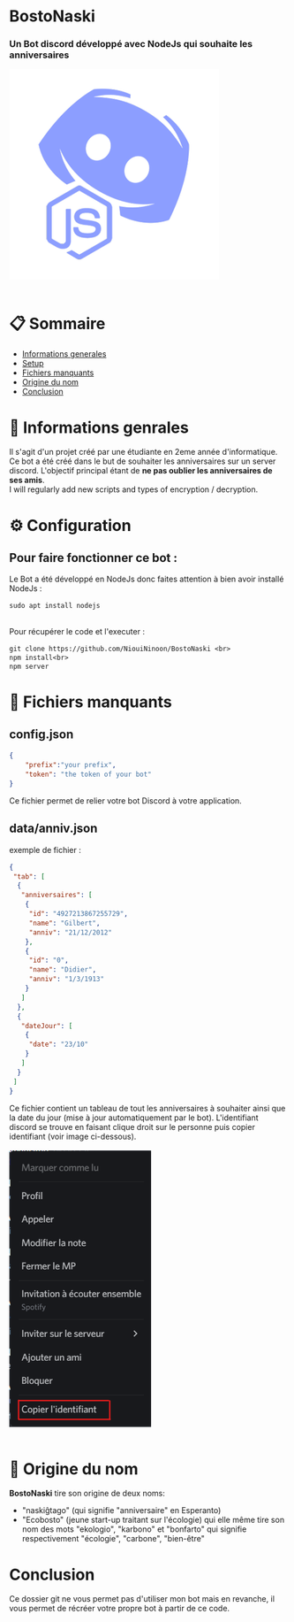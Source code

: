 # BostoNaski
### Un Bot discord développé avec NodeJs qui souhaite les anniversaires
![](discordjs.png)
<br><br>

# __📋 Sommaire__
* [Informations generales](#informations-genrales)
* [Setup](#setup)
* [Fichiers manquants](#fichiers-manquants)
* [Origine du nom](#origine-du-nom)
* [Conclusion](#conclusion)

# __📖 Informations genrales__
Il s'agit d'un projet créé par une étudiante en 2eme année d'informatique.
Ce bot a été créé dans le but de souhaiter les anniversaires sur un server discord.
L'objectif principal étant de **ne pas oublier les anniversaires de ses amis**.<br>
I will regularly add new scripts and types of encryption / decryption.

# __⚙️ Configuration__
## Pour faire fonctionner ce bot :
Le Bot a été développé en NodeJs donc faites attention à bien avoir installé NodeJs : 
```
sudo apt install nodejs
```
<br>
Pour récupérer le code et l'executer :

```
git clone https://github.com/NiouiNinoon/BostoNaski <br>
npm install<br>
npm server
```

# __📝 Fichiers manquants__
## __config.json__<br>
```json
{
    "prefix":"your prefix",
    "token": "the token of your bot"
}
```
Ce fichier permet de relier votre bot Discord à votre application.

## __data/anniv.json__<br>
exemple de fichier :
```json
{
 "tab": [
  {
   "anniversaires": [
    {
     "id": "4927213867255729",
     "name": "Gilbert",
     "anniv": "21/12/2012"
    },
    {
     "id": "0",
     "name": "Didier",
     "anniv": "1/3/1913"
    }
   ]
  },
  {
   "dateJour": [
    {
     "date": "23/10"
    }
   ]
  }
 ]
}
```
Ce fichier contient un tableau de tout les anniversaires à souhaiter ainsi que la date du jour (mise à jour automatiquement par le bot).
L'identifiant discord se trouve en faisant clique droit sur le personne puis copier identifiant (voir image ci-dessous).<br><br>
![](id.png)<br><br>



# __🌱 Origine du nom__
**BostoNaski** tire son origine de deux noms:<br>
 - "naskiĝtago" (qui signifie "anniversaire" en Esperanto) 
 - "Ecobosto" (jeune start-up traitant sur l'écologie) qui elle même tire son nom des mots "ekologio", "karbono" et "bonfarto" 
    qui signifie respectivement "écologie", "carbone", "bien-être"

# __Conclusion__
Ce dossier git ne vous permet pas d'utiliser mon bot mais en revanche, il vous permet de récréer votre propre bot à partir de ce code.
